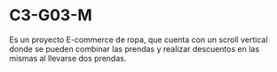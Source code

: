 # C3-G03-M
Es un proyecto E-commerce de ropa, que cuenta con un scroll vertical donde se pueden combinar las prendas y realizar descuentos en las mismas al llevarse dos prendas.


